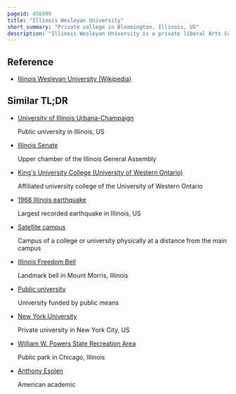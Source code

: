 ```yaml
---
pageid: 456909
title: "Illinois Wesleyan University"
short_summary: "Private college in Bloomington, Illinois, US"
description: "Illinois Wesleyan University is a private liberal Arts College in Bloomington, Illinois. Founded in 1850 the central Portion of the present Campus was acquired in 1854 with the first Building being constructed in 1856."
---
```


## Reference

- [Illinois Wesleyan University (Wikipedia)](https://en.wikipedia.org/?curid=456909)

## Similar TL;DR

- [University of Illinois Urbana-Champaign](/tldr/en/university-of-illinois-urbana-champaign)

  Public university in Illinois, US

- [Illinois Senate](/tldr/en/illinois-senate)

  Upper chamber of the Illinois General Assembly

- [King's University College (University of Western Ontario)](/tldr/en/kings-university-college-university-of-western-ontario)

  Affiliated university college of the University of Western Ontario

- [1968 Illinois earthquake](/tldr/en/1968-illinois-earthquake)

  Largest recorded earthquake in Illinois, US

- [Satellite campus](/tldr/en/satellite-campus)

  Campus of a college or university physically at a distance from the main campus

- [Illinois Freedom Bell](/tldr/en/illinois-freedom-bell)

  Landmark bell in Mount Morris, Illinois

- [Public university](/tldr/en/public-university)

  University funded by public means

- [New York University](/tldr/en/new-york-university)

  Private university in New York City, US

- [William W. Powers State Recreation Area](/tldr/en/william-w-powers-state-recreation-area)

  Public park in Chicago, Illinois

- [Anthony Esolen](/tldr/en/anthony-esolen)

  American academic
